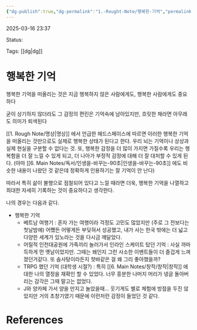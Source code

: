 ```yaml
---
{"dg-publish":true,"dg-permalink":"1.-Rought-Note/행복한-기억","permalink":"/1.-Rought-Note/행복한-기억/"}
---
```



2025-03-16 23:37

Status: 

Tags: [[dg\|dg]] 

# 행복한 기억
행복한 기억을 떠올리는 것은 지금 행복하지 않은 사람에게도, 행복한 사람에게도 중요하다

굳이 상기하지 않더라도 그 감정의 편린은 기억속에 남아있지만, 흐릿한 채라면 아무래도 의미가 퇴색된다

[[1. Rough Note/명상\|명상]] 에서 언급한 헤드스페이스에 따르면 이러한 행복한 기억을 떠올리는 것만으로도 실제로 행복한 상태가 된다고 한다. 우리 뇌는 기억이나 상상과 실제 현실을 구분할 수 없다는 것. 또, 행복한 감정을 더 많이 가지면 가질수록 우리는 행복함을 더 잘 느낄 수 있게 되고, 더 나아가 부정적 감정에 대해 더 잘 대처할 수 있게 된다.
(아마 [[6. Main Notes/독서/인생을-바꾸는-90초\|인생을-바꾸는-90초]] 에도 비슷한 내용이 나왔던 것 같은데 정확하게 인용하기는 잘 기억이 안 난다)

따라서 특히 삶이 불행으로 점철되어 있다고 느낄 때라면 더욱, 행복한 기억을 나열하고 최대한 자세히 기록하는 것이 중요하다고 생각한다.

나의 경우는 다음과 같다.

- 행복한 기억
	- 베트남 여행기 : 혼자 가는 여행이라 걱정도 고민도 많았지만 (주로 그 전보다는 첫날밤에) 어쨌든 어떻게든 부딪혀서 성공했고, 내가 사는 한국 밖에는 더 넓고 다양한 세계가 있노라는 것을 다시금 깨달았다.
	- 어릴적 인천대공원에 가족끼리 놀러가서 인라인 스케이트 탔던 기억 : 사실 까마득하게 먼 옛날이었지만. 그때는 왜인지 그런 사소한 이벤트들이 더 즐겁게 느껴졌던거같다. 또 솜사탕이라든지 핫바같은 걸 왜 그리 좋아했을까?
	- TRPG 했던 기억 (대학생 시절?) : 특히 [[6. Main Notes/창작/창작\|창작]] 에 대한 나의 열정을 재확인 할 수 있었다. 너무 흥분한 나머지 머리가 넹글 돌아버리는 감각은 그때 말고는 없었다.
	- J와 양카페 가서 양을 만지고 놀았을때... 웃기게도 별로 체험에 방점을 두진 않았지만 거의 초창기였기 때문에 이런저런 감정이 들었던 것 같다.

# References
